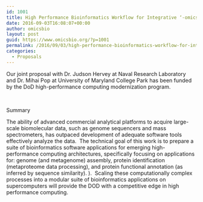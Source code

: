 ```yaml
---
id: 1001
title: High Performance Bioinformatics Workflow for Integrative ‘-omics’ Data Analytics
date: 2016-09-03T16:08:07+00:00
author: omicsbio
layout: post
guid: https://www.omicsbio.org/?p=1001
permalink: /2016/09/03/high-performance-bioinformatics-workflow-for-integrative-omics-data-analytics/
categories:
  - Proposals
---
```

Our joint proposal with Dr. Judson Hervey at Naval Research Laboratory and Dr. Mihai Pop at University of Maryland College Park has been funded by the DoD high-performance computing modernization program.

&nbsp;

Summary

The ability of advanced commercial analytical platforms to acquire large-scale biomolecular data, such as genome sequencers and mass spectrometers, has outpaced development of adequate software tools effectively analyze the data.  The technical goal of this work is to prepare a suite of bioinformatics software applications for emerging high-performance computing architectures, specifically focusing on applications for: genome (and metagenome) assembly, protein identification (metaproteome data processing), and protein functional annotation (as inferred by sequence similarity). ).  Scaling these computationally complex processes into a modular suite of bioinformatics applications on supercomputers will provide the DOD with a competitive edge in high performance computing.